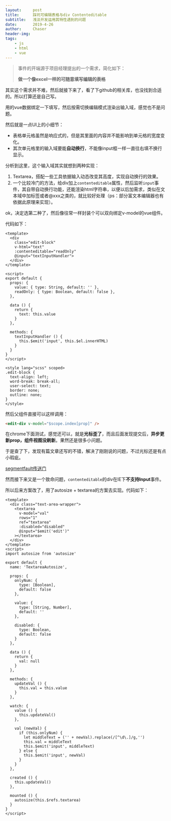```yaml
---
layout:     post
title:      踩坑可编辑表格与div Contenteditable
subtitle:   浅淡开发运用其特性遇到的问题
date:       2019-4-26
author:     Chaser
header-img: 
tags:
    - js
    - html
    - vue
---
```


> 事件的开端源于项目经理提出的一个需求，简化如下：
>
> **做一个像excel一样的可随意填写编辑的表格**

其实这个需求并不难，然后就接下来了，看了下github的相关库，也没找到合适的。所以打算还是自己写。

用的vue数据绑定一下填写，然后按需切换编辑模式渲染出输入域，感觉也不是问题。

然后就是一点UI上的小细节：

* 表格单元格虽然是响应式的，但是其里面的内容并不能影响到单元格的宽度变化。
* 其次单元格里的输入域要能**自动换行**，不能像input框一样一直往右填不换行显示。



分析到这里，这个输入域其实就想到两种实现：

1. Textarea，搭配一些工具依据输入动态改变其高度，实现自动换行的效果。
2. 一个比较冷门的方法，给div加上`contenteditable`属性，然后监听`input`事件，其自带自动换行功能，还能渲染html字符串，以便以后加需求，类似在文本域中加标签或者@xxx之类的，就比较好处理（ps：部分富文本编辑器也有依据此原理来实现）。



ok，决定选第二种了，然后像往常一样封装个可以双向绑定v-model的vue组件。

代码如下：

```vue
<template>
  <div 
    class="edit-block"
    v-html="text"
    :contenteditable="readOnly"
    @input="textInputHandler">
  </div>
</template>

<script>
export default {
  props: {
    value: { type: String, default: '' },
    readOnly: { type: Boolean, default: false },
  },

  data () {
    return {
      text: this.value
    }
  },

  methods: {
    textInputHandler () {
      this.$emit('input', this.$el.innerHTML)
    }
  }
}
</script>

<style lang="scss" scoped>
.edit-block {
  text-align: left;
  word-break: break-all;
  user-select: text;
  border: none;
  outline: none;
}
</style>
```

然后父组件直接可以这样调用：

```html
<edit-div v-model="$scope.index[prop]" />
```



在chrome下面测试，感觉还可以，就是**光标歪了**，而且后面发现提交后，**异步更新prop，组件视图没刷新**。果然还是很多小问题。

于是查了下，发现有篇文章还写的不错，解决了刚刚说的问题，不过光标还是有点小瑕疵。

[segmentfault传送门](https://segmentfault.com/a/1190000008261449)

然而接下来又是一个致命问题，`contenteditable`的div在IE下**不支持Input**事件。

所以后来方案改了，用了autosize + textarea的方案去实现。代码如下：

```vue
<template>
  <div class="text-area-wrapper">
    <textarea
      v-model="val"
      rows="1"
      ref="textarea"
      :disabled="disabled"
      @input="$emit('edit')"
    ></textarea>
  </div>
</template>
<script>
import autosize from 'autosize'

export default {
  name: 'TextareaAutosize',

  props: {
    onlyNum: {
      type: [Boolean],
      default: false
    },

    value: {
      type: [String, Number],
      default: ''
    },

    disabled: {
      type: Boolean,
      default: false
    }
  },

  data () {
    return {
      val: null
    }
  },

  methods: {
    updateVal () {
      this.val = this.value
    }
  },

  watch: {
    value () {
      this.updateVal()
    },

    val (newVal) {
      if (this.onlyNum) {
        let middleText = ('' + newVal).replace(/[^\d\.]/g,'')
        this.val = middleText
        this.$emit('input', middleText)
      } else {
        this.$emit('input', newVal)
      }
    }
  },
    
  created () {
    this.updateVal()
  },

  mounted () {
    autosize(this.$refs.textarea)
  }
}
</script>
```
